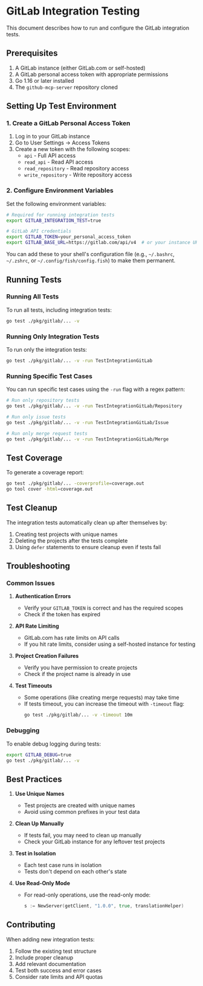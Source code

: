 # GitLab Integration Testing

This document describes how to run and configure the GitLab integration tests.

## Prerequisites

1. A GitLab instance (either GitLab.com or self-hosted)
2. A GitLab personal access token with appropriate permissions
3. Go 1.16 or later installed
4. The `github-mcp-server` repository cloned

## Setting Up Test Environment

### 1. Create a GitLab Personal Access Token

1. Log in to your GitLab instance
2. Go to User Settings → Access Tokens
3. Create a new token with the following scopes:
   - `api` - Full API access
   - `read_api` - Read API access
   - `read_repository` - Read repository access
   - `write_repository` - Write repository access

### 2. Configure Environment Variables

Set the following environment variables:

```bash
# Required for running integration tests
export GITLAB_INTEGRATION_TEST=true

# GitLab API credentials
export GITLAB_TOKEN=your_personal_access_token
export GITLAB_BASE_URL=https://gitlab.com/api/v4  # or your instance URL
```

You can add these to your shell's configuration file (e.g., `~/.bashrc`, `~/.zshrc`, or `~/.config/fish/config.fish`) to make them permanent.

## Running Tests

### Running All Tests

To run all tests, including integration tests:

```bash
go test ./pkg/gitlab/... -v
```

### Running Only Integration Tests

To run only the integration tests:

```bash
go test ./pkg/gitlab/... -v -run TestIntegrationGitLab
```

### Running Specific Test Cases

You can run specific test cases using the `-run` flag with a regex pattern:

```bash
# Run only repository tests
go test ./pkg/gitlab/... -v -run TestIntegrationGitLab/Repository

# Run only issue tests
go test ./pkg/gitlab/... -v -run TestIntegrationGitLab/Issue

# Run only merge request tests
go test ./pkg/gitlab/... -v -run TestIntegrationGitLab/Merge
```

## Test Coverage

To generate a coverage report:

```bash
go test ./pkg/gitlab/... -coverprofile=coverage.out
go tool cover -html=coverage.out
```

## Test Cleanup

The integration tests automatically clean up after themselves by:
1. Creating test projects with unique names
2. Deleting the projects after the tests complete
3. Using `defer` statements to ensure cleanup even if tests fail

## Troubleshooting

### Common Issues

1. **Authentication Errors**
   - Verify your `GITLAB_TOKEN` is correct and has the required scopes
   - Check if the token has expired

2. **API Rate Limiting**
   - GitLab.com has rate limits on API calls
   - If you hit rate limits, consider using a self-hosted instance for testing

3. **Project Creation Failures**
   - Verify you have permission to create projects
   - Check if the project name is already in use

4. **Test Timeouts**
   - Some operations (like creating merge requests) may take time
   - If tests timeout, you can increase the timeout with `-timeout` flag:
     ```bash
     go test ./pkg/gitlab/... -v -timeout 10m
     ```

### Debugging

To enable debug logging during tests:

```bash
export GITLAB_DEBUG=true
go test ./pkg/gitlab/... -v
```

## Best Practices

1. **Use Unique Names**
   - Test projects are created with unique names
   - Avoid using common prefixes in your test data

2. **Clean Up Manually**
   - If tests fail, you may need to clean up manually
   - Check your GitLab instance for any leftover test projects

3. **Test in Isolation**
   - Each test case runs in isolation
   - Tests don't depend on each other's state

4. **Use Read-Only Mode**
   - For read-only operations, use the read-only mode:
     ```go
     s := NewServer(getClient, "1.0.0", true, translationHelper)
     ```

## Contributing

When adding new integration tests:
1. Follow the existing test structure
2. Include proper cleanup
3. Add relevant documentation
4. Test both success and error cases
5. Consider rate limits and API quotas 